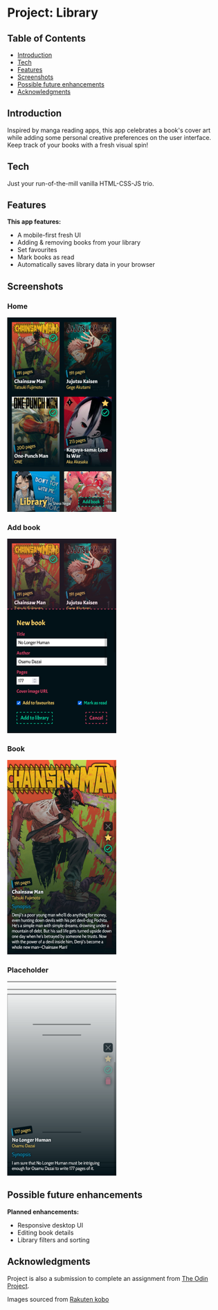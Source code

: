 # Project: Library

## Table of Contents

- [Introduction](#introduction)
- [Tech](#tech)
- [Features](#features)
- [Screenshots](#screenshots)
- [Possible future enhancements](#possible-future-enhancements)
- [Acknowledgments](#acknowledgments)

## Introduction

Inspired by manga reading apps, this app celebrates a book's cover art while adding some personal creative preferences on the user interface. Keep track of your books with a fresh visual spin!

## Tech

Just your run-of-the-mill vanilla HTML-CSS-JS trio.

## Features

**This app features:**

- A mobile-first fresh UI
- Adding & removing books from your library
- Set favourites
- Mark books as read
- Automatically saves library data in your browser

## Screenshots

### Home

<img src="https://raw.githubusercontent.com/shiroinegai/library/main/screenshots/home.png" width="50%"/>

### Add book

<img src="https://raw.githubusercontent.com/shiroinegai/library/main/screenshots/add_book.png" width="50%"/>

### Book

<img src="https://raw.githubusercontent.com/shiroinegai/library/main/screenshots/book.png" width="50%"/>

### Placeholder

<img src="https://raw.githubusercontent.com/shiroinegai/library/main/screenshots/placeholder.png" width="50%"/>

## Possible future enhancements

**Planned enhancements:**

- Responsive desktop UI
- Editing book details
- Library filters and sorting

## Acknowledgments

Project is also a submission to complete an assignment from [The Odin Project](https://www.theodinproject.com/paths/full-stack-javascript/courses/javascript/lessons/library).

Images sourced from [Rakuten kobo](https://www.kobo.com)
